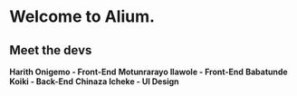 # Welcome to Alium.
## Meet the devs
**Harith Onigemo - Front-End**
**Motunrarayo Ilawole - Front-End**
**Babatunde Koiki - Back-End**
**Chinaza Icheke - UI Design**
